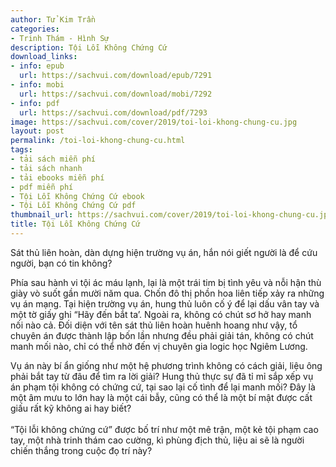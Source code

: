 ```yaml
---
author: Tử Kim Trần
categories:
- Trinh Thám - Hình Sự
description: Tội Lỗi Không Chứng Cứ
download_links:
- info: epub
  url: https://sachvui.com/download/epub/7291
- info: mobi
  url: https://sachvui.com/download/mobi/7292
- info: pdf
  url: https://sachvui.com/download/pdf/7293
image: https://sachvui.com/cover/2019/toi-loi-khong-chung-cu.jpg
layout: post
permalink: /toi-loi-khong-chung-cu.html
tags:
- tải sách miễn phí
- tải sách nhanh
- tải ebooks miễn phí
- pdf miễn phí
- Tội Lỗi Không Chứng Cứ ebook
- Tội Lỗi Không Chứng Cứ pdf
thumbnail_url: https://sachvui.com/cover/2019/toi-loi-khong-chung-cu.jpg
title: Tội Lỗi Không Chứng Cứ
---
```


 <div class="item-desc text-justify"> <p>Sát thủ liên hoàn, dàn dựng hiện trường vụ án, hắn nói giết người là để cứu người, bạn có tin không?</p><p>Phía sau hành vi tội ác máu lạnh, lại là một trái tim bị tình yêu và nỗi hận thù giày vò suốt gần mười năm qua. Chốn đô thị phồn hoa liên tiếp xảy ra những vụ án mạng. Tại hiện trường vụ án, hung thủ luôn cố ý để lại dấu vân tay và một tờ giấy ghi “Hãy đến bắt ta’. Ngoài ra, không có chút sơ hở hay manh nối nào cả. Đối diện với tên sát thủ liên hoàn huênh hoang như vậy, tổ chuyên án được thành lập bốn lần nhưng đều phải giải tán, không có chút manh mối nào, chỉ có thể nhờ đến vị chuyên gia logic học Ngiêm Lương.</p><p>Vụ án này bí ẩn giống như một hệ phương trình không có cách giải, liệu ông phải bắt tay từ đâu để tìm ra lời giải? Hung thủ thực sự đã tỉ mỉ sắp xếp vụ án phạm tội không có chứng cứ, tại sao lại cố tình để lại manh mối? Đây là một âm mưu to lớn hay là một cái bẫy, cũng có thể là một bí mật được cất giấu rất kỹ không ai hay biết?<br><br>“Tội lỗi không chứng cứ” được bố trí như một mê trận, một kẻ tội phạm cao tay, một nhà trinh thám cao cường, kì phùng địch thủ, liệu ai sẽ là người chiến thắng trong cuộc đọ trí này?</p> </div>